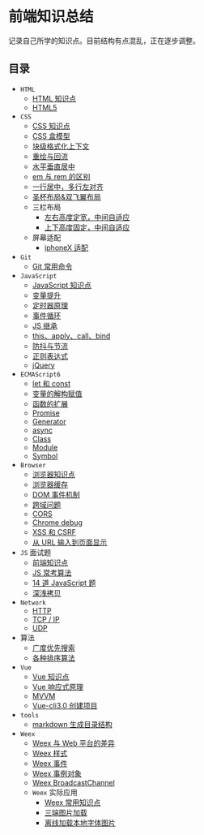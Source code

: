 # 前端知识总结

记录自己所学的知识点。目前结构有点混乱，正在逐步调整。

## 目录

- `HTML`
  - [HTML 知识点](html/html_knowledge_points.md)
  - [HTML5](html/html5.md)
- `CSS`
  - [CSS 知识点](css/css_knowledge_points.md)
  - [CSS 盒模型](css/css_box_model.md)
  - [块级格式化上下文](css/block_formatting_context.md)
  - [重绘与回流](css/repaint_and_reflow.md)
  - [水平垂直居中](css/horizontal_vertical_center.md)
  - [em 与 rem 的区别](css/diff_between_em_and_rem.md)
  - [一行居中，多行左对齐](css/line_center_or_lines_left_align.md)
  - [圣杯布局&双飞翼布局](css/grail_layout_and_dual_flying_wings_layout.md)
  - 三栏布局
    - [左右高度定宽，中间自适应](css/three_column_layout/left_and_right_set_high.md)
    - [上下高度固定，中间自适应](css/three_column_layout/up_and_down_set_high.md)
  - 屏幕适配
    - [iphoneX 适配](css/screen_fit/iphoneX_adaptation.md)
- `Git`
  - [Git 常用命令](Git/gitCommonlyCommand.md)
- `JavaScript`
  - [JavaScript 知识点](javascript/JS_knowledge_points.md)
  - [变量提升](javascript/improve_variable.md)
  - [定时器原理](javascript/timer_principle.md)
  - [事件循环](javascript/event_loop.md)
  - [JS 继承](javascript/js_inherited.md)
  - [this、apply、call、bind](javascript/this_apply_call_bind.md)
  - [防抖与节流](javascript/debounce_and_throttle.md)
  - [正则表达式](javascript/RegExp.md)
  - [jQuery](javascript/jquery.md)
- `ECMAScript6`
  - [let 和 const](ES6/let_and_const.md)
  - [变量的解构赋值](ES6/variable_deconstruction_and_assign.md)
  - [函数的扩展](ES6/function_extend.md)
  - [Promise](ES6/promise.md)
  - [Generator](ES6/generator.md)
  - [async](ES6/async.md)
  - [Class](ES6/class.md)
  - [Module](ES6/module.md)
  - [Symbol](ES6/symbol.md)
- `Browser`
  - [浏览器知识点](browser/browser_knowledge_points.md)
  - [浏览器缓存](browser/browser_cache.md)
  - [DOM 事件机制](browser/dom_event.md)
  - [跨域问题](browser/cross_domain.md)
  - [CORS](browser/cors.md)
  - [Chrome debug](browser/chrome_debug.md)
  - [XSS 和 CSRF](browser/XSS_CSRF.md)
  - [从 URL 输入到页面显示](browser/process_URL_to_display_page.md)
- `JS` 面试题
  - [前端知识点](JS_interviewQuestions/qian-duan-kao-dian.md)
  - [JS 常考算法](JS_interviewQuestions/suan-fa-zhuan-ti-yi.md)
  - [14 道 JavaScript 题](JS_interviewQuestions/14dao-javascript-ti.md)
  - [深浅拷贝](JS_interviewQuestions/shallow_and_deep_copy.md)
- `Network`
  - [HTTP](network/http.md)
  - [TCP / IP](network/tcpip.md)
  - [UDP](network/udp.md)
- 算法
  - [广度优先搜索](Algorithm/Breadth_priority_search.md)
  - [各种排序算法](Algorithm/sort/sort.md)
- `Vue`
  - [Vue 知识点](vue/vuekao-dian.md)
  - [Vue 响应式原理](vue/vuexiang-ying-shi-yuan-li.md)
  - [MVVM](vue/mvvm.md)
  - [Vue-cli3.0 创建项目](vue/initProject.md)
- `tools`
  - [markdown 生成目录结构](tools/generateFileDir.md)
- `Weex`
  - [Weex 与 Web 平台的差异](weex/diff_between_Weex_and_Web.md)
  - [Weex 样式](weex/Weex_Style.md)
  - [Weex 事件](weex/Weex_Event.md)
  - [Weex 事例对象](weex/Weex_instance_variables.md)
  - [Weex BroadcastChannel](weex/Weex_BroadcastChannel.md)
  - `Weex` 实际应用
    - [Weex 常用知识点](weex/practical_application/Weex_PitPoint.md)
    - [三端图片加载](weex/practical_application/load_pictures.md)
    - [离线加载本地字体图片](weex/practical_application/load_fonts_file.md)

